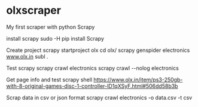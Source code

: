 # olxscraper
My first scraper with python Scrapy 

install scrapy
	sudo -H pip install Scrapy

Create project
	scrapy startproject olx
	cd olx/
	scrapy genspider electronics  www.olx.in
subl .

Test scrapy
	scrapy crawl   electronics
	scrapy crawl --nolog  electronics

Get page info and test
	scrapy shell https://www.olx.in/item/ps3-250gb-with-8-original-games-disc-1-controller-ID1qXSyF.html#506dd58b3b

Scrap data in csv or json format
	scrapy crawl  electronics -o data.csv -t csv

